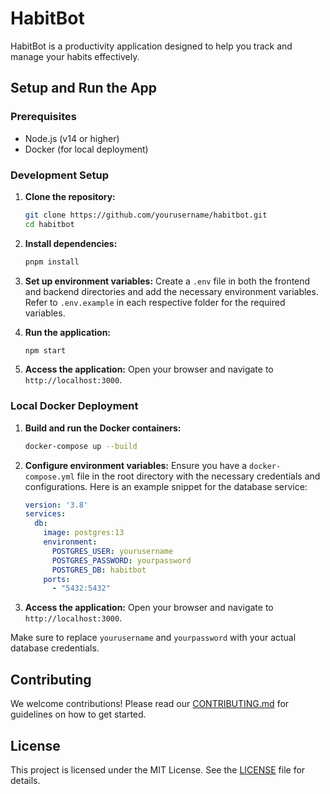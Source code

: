 # HabitBot

HabitBot is a productivity application designed to help you track and manage your habits effectively.

## Setup and Run the App

### Prerequisites

- Node.js (v14 or higher)
- Docker (for local deployment)

### Development Setup

1. **Clone the repository:**
    ```sh
    git clone https://github.com/yourusername/habitbot.git
    cd habitbot
    ```

2. **Install dependencies:**
    ```sh
    pnpm install
    ```

3. **Set up environment variables:**
    Create a `.env` file in both the frontend and backend directories and add the necessary environment variables.
    Refer to `.env.example` in each respective folder for the required variables.

4. **Run the application:**
    ```sh
    npm start
    ```

5. **Access the application:**
    Open your browser and navigate to `http://localhost:3000`.

### Local Docker Deployment
1. **Build and run the Docker containers:**
    ```sh
    docker-compose up --build
    ```

2. **Configure environment variables:**
    Ensure you have a `docker-compose.yml` file in the root directory with the necessary credentials and configurations. Here is an example snippet for the database service:
    ```yaml
    version: '3.8'
    services:
      db:
        image: postgres:13
        environment:
          POSTGRES_USER: yourusername
          POSTGRES_PASSWORD: yourpassword
          POSTGRES_DB: habitbot
        ports:
          - "5432:5432"
    ```

3. **Access the application:**
    Open your browser and navigate to `http://localhost:3000`.

Make sure to replace `yourusername` and `yourpassword` with your actual database credentials.

## Contributing

We welcome contributions! Please read our [CONTRIBUTING.md](CONTRIBUTING.md) for guidelines on how to get started.

## License

This project is licensed under the MIT License. See the [LICENSE](LICENSE) file for details.